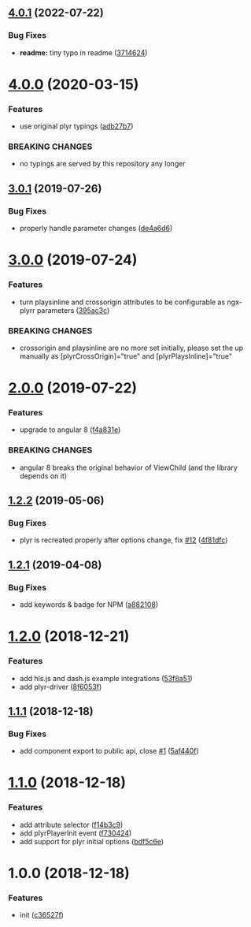## [4.0.1](https://github.com/smnbbrv/ngx-plyrr/compare/v4.0.0...v4.0.1) (2022-07-22)


### Bug Fixes

* **readme:** tiny typo in readme ([3714624](https://github.com/smnbbrv/ngx-plyrr/commit/3714624dc6d3a32d265aa3b8c7f97ea913d77e54))

# [4.0.0](https://github.com/smnbbrv/ngx-plyrr/compare/v3.0.1...v4.0.0) (2020-03-15)


### Features

* use original plyr typings ([adb27b7](https://github.com/smnbbrv/ngx-plyrr/commit/adb27b777e0e6252d607d419af0d58566dc3e390))


### BREAKING CHANGES

* no typings are served by this repository any longer

## [3.0.1](https://github.com/smnbbrv/ngx-plyrr/compare/v3.0.0...v3.0.1) (2019-07-26)


### Bug Fixes

* properly handle parameter changes ([de4a6d6](https://github.com/smnbbrv/ngx-plyrr/commit/de4a6d6))

# [3.0.0](https://github.com/smnbbrv/ngx-plyrr/compare/v2.0.0...v3.0.0) (2019-07-24)


### Features

* turn playsinline and crossorigin attributes to be configurable as ngx-plyrr parameters ([395ac3c](https://github.com/smnbbrv/ngx-plyrr/commit/395ac3c))


### BREAKING CHANGES

* crossorigin and playsinline are no more set initially, please set the up manually as [plyrCrossOrigin]="true" and [plyrPlaysInline]="true"

# [2.0.0](https://github.com/smnbbrv/ngx-plyrr/compare/v1.2.2...v2.0.0) (2019-07-22)


### Features

* upgrade to angular 8 ([f4a831e](https://github.com/smnbbrv/ngx-plyrr/commit/f4a831e))


### BREAKING CHANGES

* angular 8 breaks the original behavior of ViewChild (and the library depends on it)

## [1.2.2](https://github.com/smnbbrv/ngx-plyrr/compare/v1.2.1...v1.2.2) (2019-05-06)


### Bug Fixes

* plyr is recreated properly after options change, fix [#12](https://github.com/smnbbrv/ngx-plyrr/issues/12) ([4f81dfc](https://github.com/smnbbrv/ngx-plyrr/commit/4f81dfc))

## [1.2.1](https://github.com/smnbbrv/ngx-plyrr/compare/v1.2.0...v1.2.1) (2019-04-08)


### Bug Fixes

* add keywords & badge for NPM ([a882108](https://github.com/smnbbrv/ngx-plyrr/commit/a882108))

# [1.2.0](https://github.com/smnbbrv/ngx-plyrr/compare/v1.1.1...v1.2.0) (2018-12-21)


### Features

* add hls.js and dash.js example integrations ([53f8a51](https://github.com/smnbbrv/ngx-plyrr/commit/53f8a51))
* add plyr-driver ([8f6053f](https://github.com/smnbbrv/ngx-plyrr/commit/8f6053f))

## [1.1.1](https://github.com/smnbbrv/ngx-plyrr/compare/v1.1.0...v1.1.1) (2018-12-18)


### Bug Fixes

* add component export to public api, close [#1](https://github.com/smnbbrv/ngx-plyrr/issues/1) ([5af440f](https://github.com/smnbbrv/ngx-plyrr/commit/5af440f))

# [1.1.0](https://github.com/smnbbrv/ngx-plyrr/compare/v1.0.0...v1.1.0) (2018-12-18)


### Features

* add attribute selector ([f14b3c9](https://github.com/smnbbrv/ngx-plyrr/commit/f14b3c9))
* add plyrPlayerInit event ([f730424](https://github.com/smnbbrv/ngx-plyrr/commit/f730424))
* add support for plyr initial options ([bdf5c6e](https://github.com/smnbbrv/ngx-plyrr/commit/bdf5c6e))

# 1.0.0 (2018-12-18)


### Features

* init ([c36527f](https://github.com/smnbbrv/ngx-plyrr/commit/c36527f))
